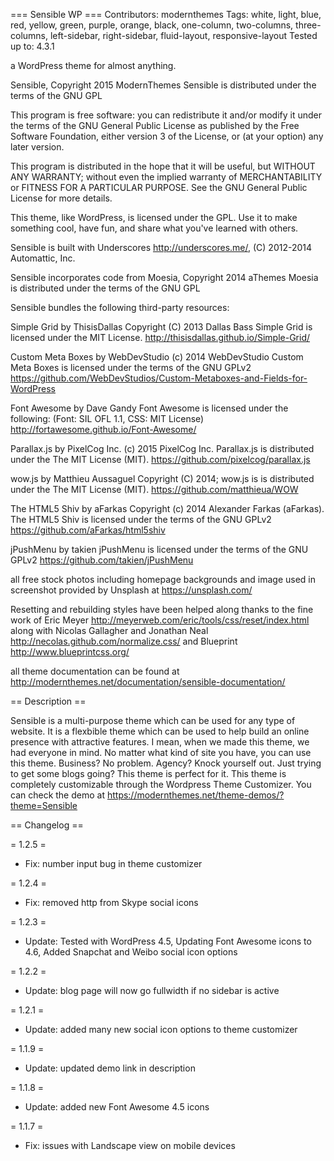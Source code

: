 === Sensible WP ===
Contributors: modernthemes
Tags: white, light, blue, red, yellow, green, purple, orange, black, one-column, two-columns, three-columns, left-sidebar, right-sidebar, fluid-layout, responsive-layout
Tested up to: 4.3.1

a WordPress theme for almost anything. 

Sensible, Copyright 2015 ModernThemes
Sensible is distributed under the terms of the GNU GPL

This program is free software: you can redistribute it and/or modify
it under the terms of the GNU General Public License as published by
the Free Software Foundation, either version 3 of the License, or
(at your option) any later version.

This program is distributed in the hope that it will be useful,
but WITHOUT ANY WARRANTY; without even the implied warranty of
MERCHANTABILITY or FITNESS FOR A PARTICULAR PURPOSE.  See the
GNU General Public License for more details.

This theme, like WordPress, is licensed under the GPL.
Use it to make something cool, have fun, and share what you've learned with others.

Sensible is built with Underscores http://underscores.me/, (C) 2012-2014 Automattic, Inc.

Sensible incorporates code from Moesia, Copyright 2014 aThemes
Moesia is distributed under the terms of the GNU GPL  

Sensible bundles the following third-party resources:

Simple Grid by ThisisDallas Copyright (C) 2013 Dallas Bass
Simple Grid is licensed under the MIT License.
http://thisisdallas.github.io/Simple-Grid/

Custom Meta Boxes by WebDevStudio (c) 2014 WebDevStudio 
Custom Meta Boxes is licensed under the terms of the GNU GPLv2 
https://github.com/WebDevStudios/Custom-Metaboxes-and-Fields-for-WordPress

Font Awesome by Dave Gandy
Font Awesome is licensed under the following: (Font: SIL OFL 1.1, CSS: MIT License)
http://fortawesome.github.io/Font-Awesome/

Parallax.js by PixelCog Inc. (c) 2015 PixelCog Inc.
Parallax.js is distributed under the The MIT License (MIT).
https://github.com/pixelcog/parallax.js

wow.js by Matthieu Aussaguel Copyright (C) 2014; 
wow.js is is distributed under the The MIT License (MIT).
https://github.com/matthieua/WOW

The HTML5 Shiv by aFarkas Copyright (c) 2014 Alexander Farkas (aFarkas).
The HTML5 Shiv is licensed under the terms of the GNU GPLv2 
https://github.com/aFarkas/html5shiv 

jPushMenu by takien
jPushMenu is licensed under the terms of the GNU GPLv2 
https://github.com/takien/jPushMenu

all free stock photos including homepage backgrounds and image used in screenshot provided by Unsplash at https://unsplash.com/

Resetting and rebuilding styles have been helped along thanks to the fine work of
Eric Meyer http://meyerweb.com/eric/tools/css/reset/index.html
along with Nicolas Gallagher and Jonathan Neal http://necolas.github.com/normalize.css/
and Blueprint http://www.blueprintcss.org/ 

all theme documentation can be found at http://modernthemes.net/documentation/sensible-documentation/


== Description ==

Sensible is a multi-purpose theme which can be used for any type of website. It is a flexbible theme which can be used to help build an online presence with attractive features. I mean, when we made this theme, we had everyone in mind. No matter what kind of site you have, you can use this theme. Business? No problem. Agency? Knock yourself out. Just trying to get some blogs going? This theme is perfect for it. This theme is completely customizable through the Wordpress Theme Customizer. You can check the demo at https://modernthemes.net/theme-demos/?theme=Sensible

== Changelog ==

= 1.2.5 =
* Fix: number input bug in theme customizer 

= 1.2.4 =
* Fix: removed http from Skype social icons 

= 1.2.3 =
* Update: Tested with WordPress 4.5, Updating Font Awesome icons to 4.6, Added Snapchat and Weibo social icon options

= 1.2.2 =
* Update: blog page will now go fullwidth if no sidebar is active 

= 1.2.1 =
* Update: added many new social icon options to theme customizer 

= 1.1.9 =
* Update: updated demo link in description

= 1.1.8 =
* Update: added new Font Awesome 4.5 icons

= 1.1.7 =
* Fix: issues with Landscape view on mobile devices
